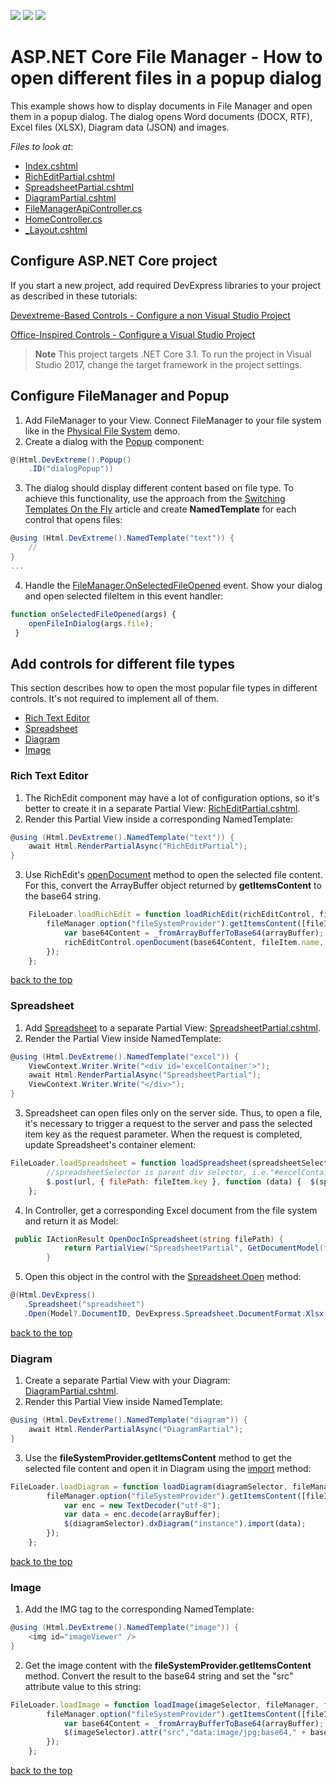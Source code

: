 <!-- default badges list -->
![](https://img.shields.io/endpoint?url=https://codecentral.devexpress.com/api/v1/VersionRange/231054628/20.1.3%2B)
[![](https://img.shields.io/badge/Open_in_DevExpress_Support_Center-FF7200?style=flat-square&logo=DevExpress&logoColor=white)](https://supportcenter.devexpress.com/ticket/details/T849071)
[![](https://img.shields.io/badge/📖_How_to_use_DevExpress_Examples-e9f6fc?style=flat-square)](https://docs.devexpress.com/GeneralInformation/403183)
<!-- default badges end -->
# ASP.NET Core File Manager - How to open different files in a popup dialog

This example shows how to display documents in File Manager and open them in a popup dialog. The dialog opens Word documents (DOCX, RTF), Excel files (XLSX), Diagram data (JSON) and images.

*Files to look at*:

* [Index.cshtml](./CS/FileManagerOpenDocuments/Views/Home/Index.cshtml)
* [RichEditPartial.cshtml](./CS/FileManagerOpenDocuments/Views/Home/RichEditPartial.cshtml)
* [SpreadsheetPartial.cshtml](./CS/FileManagerOpenDocuments/Views/Home/SpreadsheetPartial.cshtml)
* [DiagramPartial.cshtml](./CS/FileManagerOpenDocuments/Views/Home/DiagramPartial.cshtml)
* [FileManagerApiController.cs](./CS/FileManagerOpenDocuments/Controllers/FileManagerApiController.cs)
* [HomeController.cs](./CS/FileManagerOpenDocuments/Controllers/HomeController.cs)
* [_Layout.cshtml](./CS/FileManagerOpenDocuments/Views/Shared/_Layout.cshtml)

## Configure ASP.NET Core project
 If you start a new project, add required DevExpress libraries to your project as described in these tutorials:

[Devextreme-Based Controls - Configure a non Visual Studio Project](https://docs.devexpress.com/AspNetCore/401027/devextreme-based-controls/get-started/configure-a-non-visual-studio-project)

[Office-Inspired Controls - Configure a Visual Studio Project](https://docs.devexpress.com/AspNetCore/400321/office-inspired-controls/get-started/configure-a-visual-studio-project)

> **Note** This project targets .NET Core 3.1. To run the project in Visual Studio 2017, change the target framework in the project settings.
## Configure FileManager and Popup
1) Add FileManager to your View. Connect FileManager to your file system like in the [Physical File System](https://demos.devexpress.com/ASPNetCore/Demo/FileManager/BindingToFileSystem/) demo. 
2) Create a dialog with the [Popup](https://js.devexpress.com/Demos/WidgetsGallery/Demo/Popup/Overview/jQuery/Light/) component:
```cs
@(Html.DevExtreme().Popup()
    .ID("dialogPopup"))
```
3) The dialog should display different content based on file type. To achieve this functionality, use the approach from the [Switching Templates On the Fly](https://js.devexpress.com/Documentation/Guide/Widgets/Popup/Customize_the_Appearance/Customize_the_Content/#Switching_Templates_On_the_Fly) article and create **NamedTemplate** for each control that opens files:
```cs
@using (Html.DevExtreme().NamedTemplate("text")) {
    //
}
...
``` 
4) Handle the [FileManager.OnSelectedFileOpened](https://js.devexpress.com/Documentation/ApiReference/UI_Widgets/dxFileManager/Configuration/#onSelectedFileOpened) event. Show your dialog and open selected fileItem in this event handler: 
```js
function onSelectedFileOpened(args) {
    openFileInDialog(args.file);
 }
```
## Add controls for different file types

This section describes how to open the most popular file types in different controls. It's not required to implement all of them. 

- [Rich Text Editor](#Rich-Text-Editor)
- [Spreadsheet](#Spreadsheet)
- [Diagram](#Diagram)
- [Image](#Image)

### Rich Text Editor
1) The RichEdit component may have a lot of configuration options, so it's better to create it in a separate Partial View: [RichEditPartial.cshtml](./CS/FileManagerOpenDocuments/Views/Home/RichEditPartial.cshtml).
2) Render this Partial View inside a corresponding NamedTemplate: 
```cs
@using (Html.DevExtreme().NamedTemplate("text")) {
    await Html.RenderPartialAsync("RichEditPartial");
}
```
3) Use RichEdit's [openDocument](https://docs.devexpress.com/AspNetCore/js-DevExpress.RichEdit.RichEdit#js_devexpress_richedit_richedit_opendocument) method to open the selected file content. For this, convert the ArrayBuffer object returned by **getItemsContent** to the base64 string.
```js
    FileLoader.loadRichEdit = function loadRichEdit(richEditControl, fileManager, fileItem, documentFormat) {
		fileManager.option("fileSystemProvider").getItemsContent([fileItem]).done(function (arrayBuffer) {
			var base64Content = _fromArrayBufferToBase64(arrayBuffer);
			richEditControl.openDocument(base64Content, fileItem.name, documentFormat);
		});
	};
```
[back to the top](#Add-controls-for-different-file-types)

### Spreadsheet
1) Add [Spreadsheet](https://docs.devexpress.com/AspNetCore/401031/office-inspired-controls/get-started/add-controls-to-a-project#spreadsheet) to a separate Partial View: [SpreadsheetPartial.cshtml](./CS/FileManagerOpenDocuments/Views/Home/SpreadsheetPartial.cshtml). 
2) Render the Partial View inside NamedTemplate:
```cs
@using (Html.DevExtreme().NamedTemplate("excel")) {
    ViewContext.Writer.Write("<div id='excelContainer'>");
    await Html.RenderPartialAsync("SpreadsheetPartial");
    ViewContext.Writer.Write("</div>");
}
```
3) Spreadsheet can open files only on the server side. Thus, to open a file, it's necessary to trigger a request to the server and pass the selected item key as the request parameter. When the request is completed, update Spreadsheet's container element:
```js
FileLoader.loadSpreadsheet = function loadSpreadsheet(spreadsheetSelector, url, fileItem) {
        //spreadsheetSelector is parent div selector, i.e."#excelContainer"
	    $.post(url, { filePath: fileItem.key }, function (data) {  $(spreadsheetSelector).html(data);  });
	};
```
4) In Controller, get a corresponding Excel document from the file system and return it as Model:
```cs
 public IActionResult OpenDocInSpreadsheet(string filePath) {
            return PartialView("SpreadsheetPartial", GetDocumentModel(filePath));
        }
```
5) Open this object in the control with the [Spreadsheet.Open](https://docs.devexpress.com/AspNetCore/DevExpress.AspNetCore.Spreadsheet.SpreadsheetBuilder.Open.overloads) method:
```cs
@(Html.DevExpress()
   .Spreadsheet("spreadsheet")
   .Open(Model?.DocumentID, DevExpress.Spreadsheet.DocumentFormat.Xlsx, () => { return Model?.FileBytes; }))
```
[back to the top](#Add-controls-for-different-file-types)
### Diagram
1) Create a separate Partial View with your Diagram: [DiagramPartial.cshtml](./CS/FileManagerOpenDocuments/Views/Home/DiagramPartial.cshtml).
2) Render this Partial View inside NamedTemplate:
```cs
@using (Html.DevExtreme().NamedTemplate("diagram")) {
    await Html.RenderPartialAsync("DiagramPartial");
}
```
3) Use the **fileSystemProvider.getItemsContent** method to get the selected file content and open it in Diagram using the [import](https://js.devexpress.com/Documentation/ApiReference/UI_Widgets/dxDiagram/Methods/#importdata_updateExistingItemsOnly) method:
```js
FileLoader.loadDiagram = function loadDiagram(diagramSelector, fileManager, fileItem) {
		fileManager.option("fileSystemProvider").getItemsContent([fileItem]).done(function (arrayBuffer) {
			var enc = new TextDecoder("utf-8");
			var data = enc.decode(arrayBuffer);
			$(diagramSelector).dxDiagram("instance").import(data);
		});
    };
```
[back to the top](#Add-controls-for-different-file-types)

### Image
1) Add the IMG tag to the corresponding NamedTemplate:
```cs
@using (Html.DevExtreme().NamedTemplate("image")) {
    <img id="imageViewer" />
}
```
2) Get the image content with the **fileSystemProvider.getItemsContent** method. Convert the result to the base64 string and set the "src" attribute value to this string:
```js
FileLoader.loadImage = function loadImage(imageSelector, fileManager, fileItem) {
	    fileManager.option("fileSystemProvider").getItemsContent([fileItem]).done(function (arrayBuffer) {
	        var base64Content = _fromArrayBufferToBase64(arrayBuffer);
	        $(imageSelector).attr("src","data:image/jpg;base64," + base64Content);
		});
	};
```  
[back to the top](#Add-controls-for-different-file-types)
